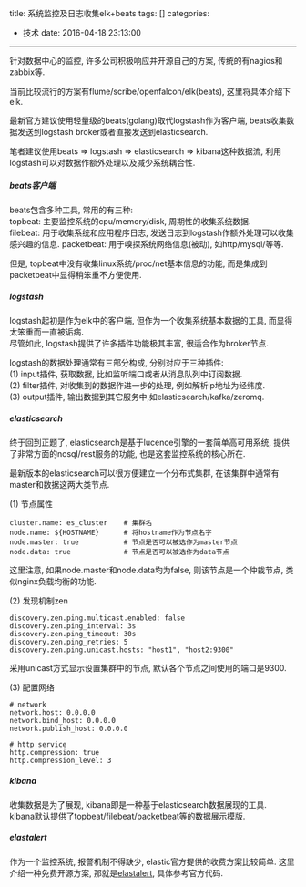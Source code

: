 title: 系统监控及日志收集elk+beats
tags: []
categories:
  - 技术
date: 2016-04-18 23:13:00
---
针对数据中心的监控, 许多公司积极响应并开源自己的方案, 传统的有nagios和zabbix等.

当前比较流行的方案有flume/scribe/openfalcon/elk(beats), 这里将具体介绍下elk.

最新官方建议使用轻量级的beats(golang)取代logstash作为客户端, beats收集数据发送到logstash broker或者直接发送到elasticsearch. 

笔者建议使用beats => logstash => elasticsearch => kibana这种数据流, 利用logstash可以对数据作额外处理以及减少系统耦合性.  


##### beats客户端

beats包含多种工具, 常用的有三种:  
topbeat: 主要监控系统的cpu/memory/disk, 周期性的收集系统数据.  
filebeat: 用于收集系统和应用程序日志, 发送日志到logstash作额外处理可以收集感兴趣的信息.
packetbeat: 用于嗅探系统网络信息(被动), 如http/mysql/等等.

但是, topbeat中没有收集linux系统/proc/net基本信息的功能, 而是集成到packetbeat中显得稍笨重不方便使用.


##### logstash
logstash起初是作为elk中的客户端, 但作为一个收集系统基本数据的工具, 而显得太笨重而一直被诟病.  
尽管如此, logstash提供了许多插件功能极其丰富, 很适合作为broker节点.

logstash的数据处理通常有三部分构成, 分别对应于三种插件:  
(1) input插件, 获取数据, 比如监听端口或者从消息队列中订阅数据.  
(2) filter插件, 对收集到的数据作进一步的处理, 例如解析ip地址为经纬度.  
(3) output插件, 输出数据到其它服务中,如elasticsearch/kafka/zeromq.  

##### elasticsearch
终于回到正题了, elasticsearch是基于lucence引擎的一套简单高可用系统, 提供了非常方面的nosql/rest服务的功能, 也是这套监控系统的核心所在. 

最新版本的elasticsearch可以很方便建立一个分布式集群, 在该集群中通常有master和数据这两大类节点.

(1) 节点属性
```
cluster.name: es_cluster    # 集群名
node.name: ${HOSTNAME}		# 将hostname作为节点名字
node.master: true			# 节点是否可以被选作为master节点
node.data: true				# 节点是否可以被选作为data节点
```
这里注意, 如果node.master和node.data均为false, 则该节点是一个仲裁节点, 类似nginx负载均衡的功能.

(2) 发现机制zen
```
discovery.zen.ping.multicast.enabled: false
discovery.zen.ping_interval: 3s
discovery.zen.ping_timeout: 30s
discovery.zen.ping_retries: 5
discovery.zen.ping.unicast.hosts: "host1", "host2:9300"
```
采用unicast方式显示设置集群中的节点, 默认各个节点之间使用的端口是9300.

(3) 配置网络
```
# network
network.host: 0.0.0.0
network.bind_host: 0.0.0.0
network.publish_host: 0.0.0.0

# http service
http.compression: true
http.compression_level: 3
```

##### kibana
收集数据是为了展现, kibana即是一种基于elasticsearch数据展现的工具.  
kibana默认提供了topbeat/filebeat/packetbeat等的数据展示模版. 


##### elastalert
作为一个监控系统, 报警机制不得缺少, elastic官方提供的收费方案比较简单.
这里介绍一种免费开源方案, 那就是[elastalert](https://github.com/Yelp/elastalert.git), 具体参考官方代码.

